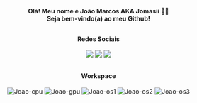 <div align="center"><b>Olá! Meu nome é João Marcos AKA Jomasii 👋🏽</b> </div>
<div align="center"><b>Seja bem-vindo(a) ao meu Github!</b> </div>

##
<div align="center"><b>Redes Sociais</b></div>

<br>

<div align ="center">
<a href="https://www.instagram.com.br/jomasii" target="_blank"><img src="https://img.shields.io/badge/Instagram-%23E4405F.svg?style=for-the-badge&logo=Instagram&logoColor=white" target="_blank"></a>
<a href="https://www.linkedin.com/in/jomasii/" target="_blank"><img src="https://img.shields.io/badge/linkedin-%230077B5.svg?style=for-the-badge&logo=linkedin&logoColor=white" target="_blank"></a>
<a href="https://music.youtube.com/playlist?list=PLlBDjAWIG-mP_UYWN3z88p1315FBLDbic" target="_blank"><img src="https://img.shields.io/badge/YouTube_Music-FF0000?style=for-the-badge&logo=youtube-music&logoColor=white" target="_blank"></a>
</div>

##

<div align="center"><b>Workspace</b> </div>

<div align ="center" style="display: inline_block"><br>
    <img align="center" alt="Joao-cpu" src="https://img.shields.io/badge/AMD-Ryzen_5_5600X-ED1C24?style=for-the-badge&logo=amd&logoColor=white">
    <img align="center" alt="Joao-gpu" src="https://img.shields.io/badge/NVIDIA-RTX_3070-76B900?style=for-the-badge&logo=nvidia&logoColor=white">
    <img align="center" alt="Joao-os1" src="https://img.shields.io/badge/Ubuntu-E95420?style=for-the-badge&logo=ubuntu&logoColor=white">
    <img align="center" alt="Joao-os2" src="https://img.shields.io/badge/manjaro-35BF5C?style=for-the-badge&logo=manjaro&logoColor=white">
    <img align="center" alt="Joao-os3" src="https://img.shields.io/badge/Windows-0078D6?style=for-the-badge&logo=windows&logoColor=white">
</div>
